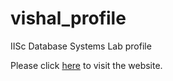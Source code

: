 # vishal_profile
IISc Database Systems Lab profile

Please click <a href="https://dsl.cds.iisc.ac.in/~vishal/">here</a> to visit the website.
